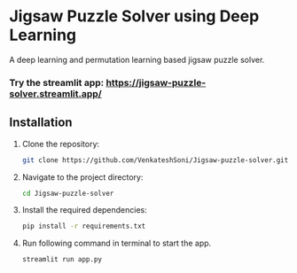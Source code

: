 # Jigsaw Puzzle Solver using Deep Learning
A deep learning and permutation learning based jigsaw puzzle solver.

### Try the streamlit app: https://jigsaw-puzzle-solver.streamlit.app/

## Installation

1. Clone the repository:

   ```bash
   git clone https://github.com/VenkateshSoni/Jigsaw-puzzle-solver.git
   ```

2. Navigate to the project directory:

   ```bash
   cd Jigsaw-puzzle-solver
   ```

3. Install the required dependencies:

   ```bash
   pip install -r requirements.txt
   ```
4. Run following command in terminal to start the app.

   ```bash
   streamlit run app.py
   ```
